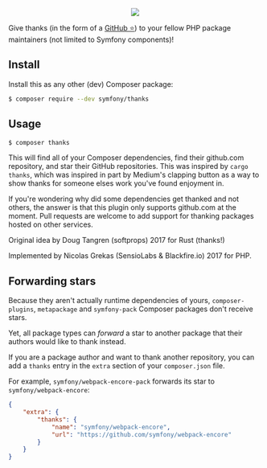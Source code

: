 <p align="center"><a href="https://symfony.com" target="_blank">
    <img src="https://symfony.com/logos/symfony_black_02.svg">
</a></p>

Give thanks (in the form of a [GitHub ⭐](https://help.github.com/articles/about-stars/)) to your fellow PHP package maintainers (not limited to Symfony components)!

Install
-------

Install this as any other (dev) Composer package:
```sh
$ composer require --dev symfony/thanks
```

Usage
-----

```sh
$ composer thanks
```

This will find all of your Composer dependencies, find their github.com repository, and star their GitHub repositories. This was inspired by `cargo thanks`, which was inspired in part by Medium's clapping button as a way to show thanks for someone elses work you've found enjoyment in.

If you're wondering why did some dependencies get thanked and not others, the answer is that this plugin only supports github.com at the moment. Pull requests are welcome to add support for thanking packages hosted on other services.

Original idea by Doug Tangren (softprops) 2017 for Rust (thanks!)

Implemented by Nicolas Grekas (SensioLabs & Blackfire.io) 2017 for PHP.

Forwarding stars
----------------

Because they aren't actually runtime dependencies of yours, `composer-plugins`, `metapackage` and `symfony-pack` Composer packages don't receive stars.

Yet, all package types can *forward* a star to another package that their authors would like to thank instead.

If you are a package author and want to thank another repository, you can add a `thanks` entry in the `extra` section of your `composer.json` file.

For example, `symfony/webpack-encore-pack` forwards its star to `symfony/webpack-encore`:

```json
{
    "extra": {
        "thanks": {
            "name": "symfony/webpack-encore",
            "url": "https://github.com/symfony/webpack-encore"
        }
    }
}
```
